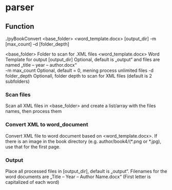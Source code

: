 parser
======


## Function

./pyBookConvert <base_folder> <word_template.docx> [output_dir] -m [max_count] –d [folder_depth]

<base_folder>		Folder to scan for .XML files
<word_template.docx>	Word Template for output
[output_dir]	Optional, default is „output“ and files are named „title – year – author.docx“	
-m max_count	Optional, default = 0, mening process unlimited files
-d folder_depth	Optionall, folder depth to scan for XML files (default is 2 subfolders)


###  Scan files

Scan all XML files in <base_folder> and create a list/array with the files names, then process them


###  Convert XML to word_document

Convert XML file to word document based on <word_template.docx>. If there is an image in the book directory (e.g. author/book4/(*.png or *.jpg), use that for the first page.


### Output

Place all processed files in [output_dir], default is „output“. Filenames for the word documents are „Title – Year – Author Name.docx“ (First letter is capitalized of each word)